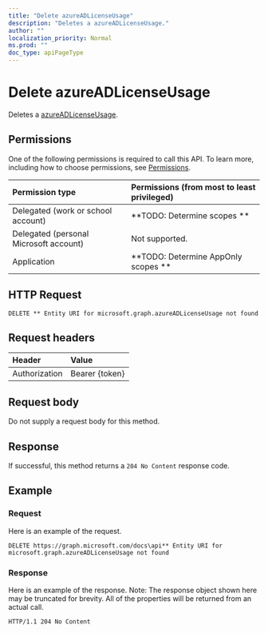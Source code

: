 ```yaml
---
title: "Delete azureADLicenseUsage"
description: "Deletes a azureADLicenseUsage."
author: ""
localization_priority: Normal
ms.prod: ""
doc_type: apiPageType
---
```


# Delete azureADLicenseUsage

Deletes a [azureADLicenseUsage](../resources/azureadlicenseusage.md).

## Permissions
One of the following permissions is required to call this API. To learn more, including how to choose permissions, see [Permissions](/concepts/permissions-reference.md).

|Permission type|Permissions (from most to least privileged)|
|:---|:---|
|Delegated (work or school account)|**TODO: Determine scopes **|
|Delegated (personal Microsoft account)|Not supported.|
|Application|**TODO: Determine AppOnly scopes **|

## HTTP Request
<!-- {
  "blockType": "ignored"
}
-->
``` http
DELETE ** Entity URI for microsoft.graph.azureADLicenseUsage not found
```

## Request headers
|Header|Value|
|:---|:---|
|Authorization|Bearer {token}|

## Request body
Do not supply a request body for this method.

## Response
If successful, this method returns a `204 No Content` response code.

## Example

### Request
Here is an example of the request.
<!-- {
  "blockType": "request",
  "name": "delete_azureadlicenseusage"
}
-->
``` http
DELETE https://graph.microsoft.com/docs\api** Entity URI for microsoft.graph.azureADLicenseUsage not found
```

### Response
Here is an example of the response. Note: The response object shown here may be truncated for brevity. All of the properties will be returned from an actual call.
<!-- {
  "blockType": "response",
  "truncated": true
}
-->
``` http
HTTP/1.1 204 No Content
```

